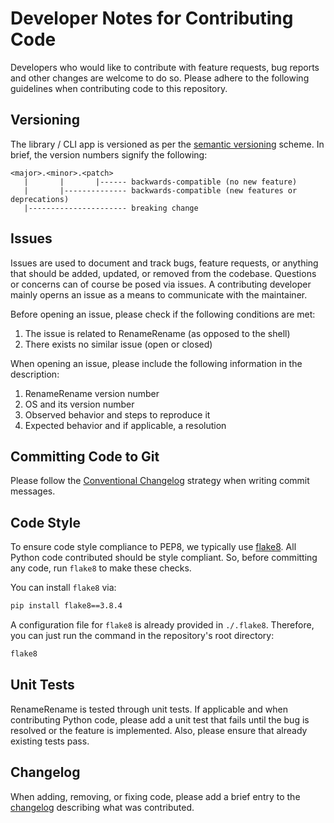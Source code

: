 # Developer Notes for Contributing Code

Developers who would like to contribute with feature requests, bug reports and other changes are welcome to do so.
Please adhere to the following guidelines when contributing code to this repository.

## Versioning

The library / CLI app is versioned as per the [semantic versioning](https://semver.org/) scheme.
In brief, the version numbers signify the following:

```
<major>.<minor>.<patch>
   |       |       |------ backwards-compatible (no new feature)
   |       |-------------- backwards-compatible (new features or deprecations)
   |---------------------- breaking change
```

## Issues

Issues are used to document and track bugs, feature requests, or anything that should be added, updated, or removed from the codebase.
Questions or concerns can of course be posed via issues.
A contributing developer mainly operns an issue as a means to communicate with the maintainer.

Before opening an issue, please check if the following conditions are met:

1. The issue is related to RenameRename (as opposed to the shell)
2. There exists no similar issue (open or closed)

When opening an issue, please include the following information in the description:

1. RenameRename version number
2. OS and its version number
3. Observed behavior and steps to reproduce it
4. Expected behavior and if applicable, a resolution

## Committing Code to Git

Please follow the [Conventional Changelog](https://www.conventionalcommits.org/en/v1.0.0/) strategy when writing commit messages.

## Code Style

To ensure code style compliance to PEP8, we typically use [flake8](https://www.github.com/PyCQA/flake8).
All Python code contributed should be style compliant.
So, before committing any code, run `flake8` to make these checks.

You can install `flake8` via:

```sh
pip install flake8==3.8.4
```

A configuration file for `flake8` is already provided in `./.flake8`.
Therefore, you can just run the command in the repository's root directory:

```sh
flake8
```

## Unit Tests

RenameRename is tested through unit tests.
If applicable and when contributing Python code, please add a unit test that fails until the bug is resolved or the feature is implemented.
Also, please ensure that already existing tests pass.

## Changelog

When adding, removing, or fixing code, please add a brief entry to the [changelog](./CHANGELOG.md) describing what was contributed.
